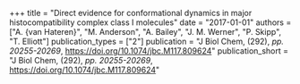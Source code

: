 +++
title = "Direct evidence for conformational dynamics in major histocompatibility complex class I molecules"
date = "2017-01-01"
authors = ["A. {van Hateren}", "M. Anderson", "A. Bailey", "J. M. Werner", "P. Skipp", "T. Elliott"]
publication_types = ["2"]
publication = "J Biol Chem, (292), _pp. 20255-20269_, https://doi.org/10.1074/jbc.M117.809624"
publication_short = "J Biol Chem, (292), _pp. 20255-20269_, https://doi.org/10.1074/jbc.M117.809624"
